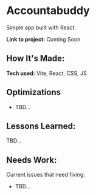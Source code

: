 # Accountabuddy

Simple app built with React.

**Link to project:** Coming Soon


## How It's Made:

**Tech used:** Vite, React, CSS, JS


## Optimizations

- TBD...

## Lessons Learned:

TBD...

## Needs Work:

Current issues that need fixing:
- TBD...

